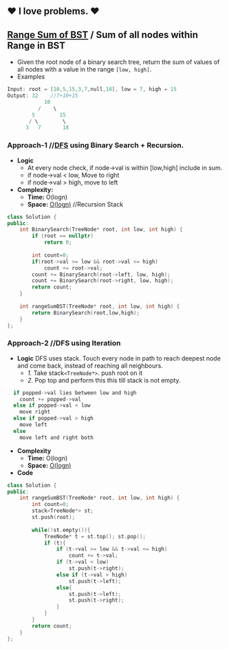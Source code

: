 ## :heart: I love problems. :heart:

## [Range Sum of BST](https://leetcode.com/problems/range-sum-of-bst/) / Sum of all nodes within Range in BST
- Given the root node of a binary search tree, return the sum of values of all nodes with a value in the range `[low, high]`.
- Examples
```c
Input: root = [10,5,15,3,7,null,18], low = 7, high = 15
Output: 32    //7+10+15
            10
          /    \
        5        15
       / \        \
      3   7       18
```

### Approach-1 //[DFS](https://sites.google.com/site/amitinterviewpreparation/data-structures) using Binary Search + Recursion.
- **Logic**
  - At every node check, if node->val is within [low,high] include in sum.
  - if node->val < low, Move to right
  - if node->val > high, move to left
- **Complexity:**
  - **Time:** O(logn)
  - **Space:** [O(logn)](/DS_Questions)  //Recursion Stack
```c++
class Solution {
public:
    int BinarySearch(TreeNode* root, int low, int high) {
        if (root == nullptr)
            return 0;
        
        int count=0;
        if(root->val >= low && root->val <= high)
            count += root->val;
        count += BinarySearch(root->left, low, high);
        count += BinarySearch(root->right, low, high);
        return count;
    }
    
    int rangeSumBST(TreeNode* root, int low, int high) {
        return BinarySearch(root,low,high);
    }
};
```

### Approach-2 //DFS using Iteration
- **Logic** DFS uses stack. Touch every node in path to reach deepest node and come back, instead of reaching all neighbours.
  - *1.* Take stack`<TreeNode*>`. push root on it
  - *2.* Pop top and perform this this till stack is not empty.
```c
  if popped->val lies between low and high
    count += popped->val
  else if popped->val < low
    move right
  else if popped->val > high
    move left
  else
    move left and right both
 ```
- **Complexity**
  - **Time:** O(logn)
  - **Space:** [O(logn)](/DS_Questions)
- **Code**
```c++
class Solution {
public:
    int rangeSumBST(TreeNode* root, int low, int high) {
        int count=0;
        stack<TreeNode*> st;
        st.push(root);
        
        while(!st.empty()){
            TreeNode* t = st.top(); st.pop();
            if (t){
                if (t->val >= low && t->val <= high)
                    count += t->val;
                if (t->val < low)
                    st.push(t->right);
                else if (t->val > high)
                    st.push(t->left);
                else{
                    st.push(t->left);
                    st.push(t->right);
                }
            }
        }
        return count;
    }
};
```

